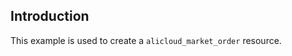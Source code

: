 ## Introduction

This example is used to create a `alicloud_market_order` resource.

<!-- BEGIN_TF_DOCS -->

<!-- END_TF_DOCS -->
